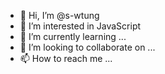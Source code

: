 - 👋 Hi, I’m @s-wtung
- 👀 I’m interested in JavaScript
- 🌱 I’m currently learning ...
- 💞️ I’m looking to collaborate on ...
- 📫 How to reach me ...

<!---
s-wtung/s-wtung is a ✨ special ✨ repository because its `README.md` (this file) appears on your GitHub profile.
You can click the Preview link to take a look at your changes.
--->
